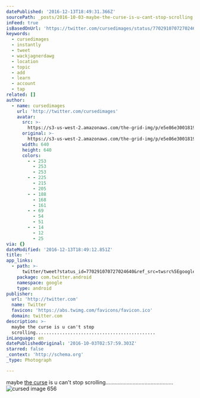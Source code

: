 ```yaml
---
datePublished: '2016-12-13T18:49:31.366Z'
sourcePath: _posts/2016-10-03-maybe-the-curse-is-u-cant-stop-scrolling.md
inFeed: true
isBasedOnUrl: 'https://twitter.com/cursedimages/status/770291070727024640'
keywords:
  - cursedimages
  - instantly
  - tweet
  - wackjagnerdawg
  - location
  - topic
  - add
  - learn
  - account
  - tap
related: []
author:
  - name: cursedimages
    url: 'http://twitter.com/cursedimages'
    avatar:
      src: >-
        https://s3-us-west-2.amazonaws.com/the-grid-img/p/e5e86e300181976ecca4eaf519e751a6e4d5bfa4.jpg
      original: >-
        https://s3-us-west-2.amazonaws.com/the-grid-img/p/e5e86e300181976ecca4eaf519e751a6e4d5bfa4.jpg
      width: 640
      height: 640
      colors:
        - - 253
          - 253
          - 253
        - - 225
          - 215
          - 205
        - - 188
          - 168
          - 161
        - - 69
          - 54
          - 51
        - - 14
          - 12
          - 25
via: {}
dateModified: '2016-12-13T18:49:12.851Z'
title: ''
app_links:
  - path: >-
      twitter/tweet?status_id=770291070727024640&ref_src=twsrc%5Egoogle%7Ctwcamp%5Eandroidseo%7Ctwgr%5Estatus%7Ctwterm%5E770291070727024640
    package: com.twitter.android
    namespace: google
    type: android
publisher:
  url: 'http://twitter.com'
  name: Twitter
  favicon: 'https://abs.twimg.com/favicons/favicon.ico'
  domain: twitter.com
description: >-
  maybe the curse is u can't stop
  scrolling.............................................
inLanguage: en
datePublishedOriginal: '2016-10-03T02:57:59.303Z'
starred: false
_context: 'http://schema.org'
_type: Photograph

---
```

maybe [the curse][0] is u can't stop scrolling.............................................
![cursed image 656](https://s3-us-west-2.amazonaws.com/the-grid-img/p/e5e86e300181976ecca4eaf519e751a6e4d5bfa4.jpg)

[0]: http://twitter.com/cursedimages